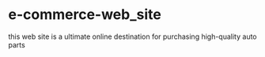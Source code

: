 # e-commerce-web_site
this web site is a ultimate online destination for purchasing high-quality auto parts 
